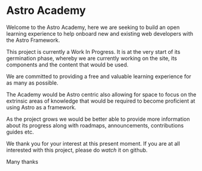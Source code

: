 # Astro Academy

Welcome to the Astro Academy, here we are seeking to build an open learning experience to help onboard new and existing web developers with the Astro Framework.

This project is currently a Work In Progress. It is at the very start of its germination phase, whereby we are currently working on the site, its components and the content that would be used.

We are committed to providing a free and valuable learning experience for as many as possible.

The Academy would be Astro centric also allowing for space to focus on the extrinsic areas of knowledge that would be required to become proficient at using Astro as a framework.

As the project grows we would be better able to provide more information about its progress along with roadmaps, announcements, contributions guides etc.

We thank you for your interest at this present moment. If you are at all interested with this project, please do *watch* it on github.


Many thanks
